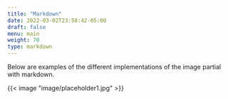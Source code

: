 ```yaml
---
title: "Markdown"
date: 2022-03-02T23:58:42-05:00
draft: false
menu: main
weight: 70
type: markdown
---
```

Below are examples of the different implementations of the image partial with markdown.

{{< image "image/placeholder1.jpg" >}}
